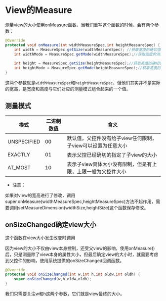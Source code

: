# View的Measure     

测量view的大小使用onMeasure函数，当我们重写这个函数的时候，会有两个参数：    

```java
@Override 
protected void onMeasure(int widthMeasureSpec,int heightMeasureSpec) {
    int width = MeasureSpec.getSize(widthMeasureSpec); //获取宽度的确切值
    int widthMode = MeasureSpec.getMode(widthMeasureSpec);//获取宽度的测量模式
    
    int height = MeasureSpec.getSize(heightMeasureSpec);//获取高度的确切值  
    int heightMode = MeasureSpec.getMode(heightMeasureSpec);//获取高度的测量模式    
}  
```    

这两个参数就是`widthMeasureSpec`和`heightMeasureSpec`，但他们其实并不是实际的宽高，是宽度和高度与它们对应的测量模式组合起来的一个值。      

## 测量模式    

| 模式     | 二进制数值  | 含义   |
|----------|----------|-------|
| UNSPECIFIED|00|默认值，父控件没有给子view任何限制，子view可以设置为任意大小|
|EXACTLY|01|表示父控已经确切的指定了子view的大小 |
|AT_MOST|10|表示子view具体大小没有限制，但是有上限，上限一般为父控件大小|   


* 注意：    

如果对view的宽高进行了修改，调用super.onMeasure(widthMeasureSpec,heightMeasureSpec)方法不起作用，需要调用setMeasureDimension(widthSize,heightSize)这个函数保存修改。     

## onSizeChanged确定view大小    

这个函数在view大小发生改变时调用    

因为view的大小不仅由view本身控制，还受父view的影响，使用onMeasure()后，只是测量除了view本身的属性大小，但最后确定view的大小时，就需要考虑到父控件的影响，使用系统提供的onSizeChanged回调函数。    

```java
@Override
protected void onSizeChanged(int w,int h,int oldw,int oldh) {
    super.onSizeChanged(w,h,oldw,oldh);
}
```    

我们只需要关注w和h这两个参数，它们就是view最终的大小。     


